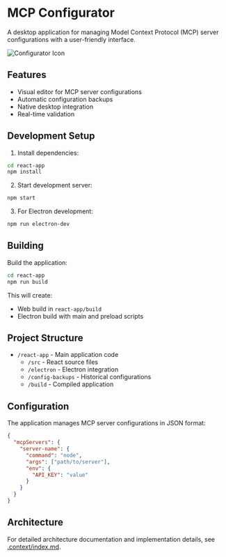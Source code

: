 # MCP Configurator

A desktop application for managing Model Context Protocol (MCP) server configurations with a user-friendly interface.

![Configurator Icon](react-app/assets/configurator-icon1.png)

## Features

- Visual editor for MCP server configurations
- Automatic configuration backups
- Native desktop integration
- Real-time validation

## Development Setup

1. Install dependencies:
```bash
cd react-app
npm install
```

2. Start development server:
```bash
npm start
```

3. For Electron development:
```bash
npm run electron-dev
```

## Building

Build the application:
```bash
cd react-app
npm run build
```

This will create:
- Web build in `react-app/build`
- Electron build with main and preload scripts

## Project Structure

- `/react-app` - Main application code
  - `/src` - React source files
  - `/electron` - Electron integration
  - `/config-backups` - Historical configurations
  - `/build` - Compiled application

## Configuration

The application manages MCP server configurations in JSON format:

```json
{
  "mcpServers": {
    "server-name": {
      "command": "node",
      "args": ["path/to/server"],
      "env": {
        "API_KEY": "value"
      }
    }
  }
}
```

## Architecture

For detailed architecture documentation and implementation details, see [.context/index.md](.context/index.md).
